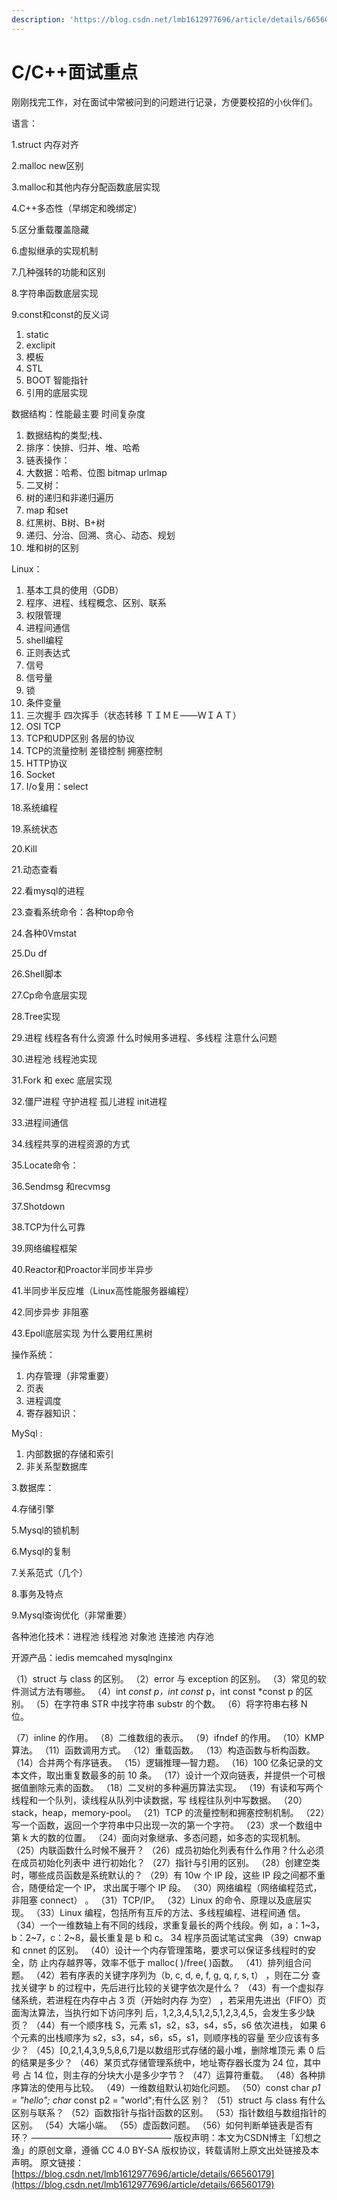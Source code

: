 ```yaml
---
description: 'https://blog.csdn.net/lmb1612977696/article/details/66560179'
---
```


# C/C++面试重点

刚刚找完工作，对在面试中常被问到的问题进行记录，方便要校招的小伙伴们。

语言：

1.struct 内存对齐

2.malloc new区别

3.malloc和其他内存分配函数底层实现

4.C++多态性（早绑定和晚绑定）

5.区分重载覆盖隐藏

6.虚拟继承的实现机制

7.几种强转的功能和区别

8.字符串函数底层实现

9.const和const的反义词

1. static
2. exclipit
3. 模板
4. STL
5. BOOT 智能指针
6. 引用的底层实现

数据结构：性能最主要 时间复杂度

1. 数据结构的类型;栈、
2. 排序：快排、归并、堆、哈希
3. 链表操作：
4. 大数据：哈希、位图 bitmap urlmap
5. 二叉树：
6. 树的递归和非递归遍历
7. map 和set
8. 红黑树、B树、B+树
9. 递归、分治、回溯、贪心、动态、规划
10. 堆和树的区别

Linux：

1. 基本工具的使用（GDB）
2. 程序、进程、线程概念、区别、联系
3. 权限管理
4. 进程间通信
5. shell编程
6. 正则表达式
7. 信号
8. 信号量
9. 锁
10. 条件变量
11. 三次握手 四次挥手（状态转移 ＴＩＭＥ——ＷＩＡＴ）
12. OSI TCP
13. TCP和UDP区别 各层的协议
14. TCP的流量控制 差错控制 拥塞控制
15. HTTP协议
16. Socket
17. I/o复用：select

18.系统编程

19.系统状态

20.Kill

21.动态查看

22.看mysql的进程

23.查看系统命令：各种top命令

24.各种0Vmstat

25.Du df

26.Shell脚本

27.Cp命令底层实现

28.Tree实现

29.进程 线程各有什么资源 什么时候用多进程、多线程 注意什么问题

30.进程池 线程池实现

31.Fork 和 exec 底层实现

32.僵尸进程 守护进程 孤儿进程 init进程

33.进程间通信

34.线程共享的进程资源的方式

35.Locate命令：

36.Sendmsg 和recvmsg

37.Shotdown

38.TCP为什么可靠

39.网络编程框架

40.Reactor和Proactor半同步半异步

41.半同步半反应堆（Linux高性能服务器编程）

42.同步异步 非阻塞

43.Epoll底层实现 为什么要用红黑树

操作系统：

1. 内存管理（非常重要）
2. 页表
3. 进程调度
4. 寄存器知识：

MySql :

1. 内部数据的存储和索引
2. 非关系型数据库

3.数据库：

4.存储引擎

5.Mysql的锁机制

6.Mysql的复制

7.关系范式（几个）

8.事务及特点

9.Mysql查询优化（非常重要）

各种池化技术：进程池 线程池 对象池 连接池 内存池

开源产品：iedis memcahed mysqlnginx

（1）struct 与 class 的区别。 （2）error 与 exception 的区别。 （3）常见的软件测试方法有哪些。 （4）int _const p，int const_ p，int const \*const p 的区别。 （5）在字符串 STR 中找字符串 substr 的个数。 （6）将字符串右移 N 位。

（7）inline 的作用。 （8）二维数组的表示。 （9）ifndef 的作用。 （10）KMP 算法。 （11）函数调用方式。 （12）重载函数。 （13）构造函数与析构函数。 （14）合并两个有序链表。 （15）逻辑推理—智力题。 （16）100 亿条记录的文本文件，取出重复数最多的前 10 条。 （17）设计一个双向链表，并提供一个可根据值删除元素的函数。 （18）二叉树的多种遍历算法实现。 （19）有读和写两个线程和一个队列，读线程从队列中读数据，写 线程往队列中写数据。 （20）stack，heap，memory-pool。 （21）TCP 的流量控制和拥塞控制机制。 （22）写一个函数，返回一个字符串中只出现一次的第一个字符。 （23）求一个数组中第 k 大的数的位置。 （24）面向对象继承、多态问题，如多态的实现机制。 （25）内联函数什么时候不展开？ （26）成员初始化列表有什么作用？什么必须在成员初始化列表中 进行初始化？ （27）指针与引用的区别。 （28）创建空类时，哪些成员函数是系统默认的？ （29）有 10w 个 IP 段，这些 IP 段之间都不重合，随便给定一个 IP， 求出属于哪个 IP 段。 （30）网络编程（网络编程范式，非阻塞 connect） 。 （31）TCP/IP。 （32）Linux 的命令、原理以及底层实现。 （33）Linux 编程，包括所有互斥的方法、多线程编程、进程间通 信。 （34）一个一维数轴上有不同的线段，求重复最长的两个线段。例 如，a：1~3，b：2~7，c：2~8，最长重复是 b 和 c。 34 程序员面试笔试宝典 （39）cnwap 和 cnnet 的区别。 （40）设计一个内存管理策略，要求可以保证多线程时的安全，防 止内存越界等，效率不低于 malloc\( \)/free\( \)函数。 （41）排列组合问题。 （42）若有序表的关键字序列为（b, c, d, e, f, g, q, r, s, t） ，则在二分 查找关键字 b 的过程中，先后进行比较的关键字依次是什么？ （43）有一个虚拟存储系统，若进程在内存中占 3 页（开始时内存 为空） ，若采用先进出（FIFO）页面淘汰算法，当执行如下访问序列 后，1,2,3,4,5,1,2,5,1,2,3,4,5，会发生多少缺页？ （44）有一个顺序栈 S，元素 s1，s2，s3，s4，s5，s6 依次进栈， 如果 6 个元素的出栈顺序为 s2，s3，s4，s6，s5，s1，则顺序栈的容量 至少应该有多少？ （45）\[0,2,1,4,3,9,5,8,6,7\]是以数组形式存储的最小堆，删除堆顶元 素 0 后的结果是多少？ （46）某页式存储管理系统中，地址寄存器长度为 24 位，其中号 占 14 位，则主存的分块大小是多少字节？ （47）运算符重载。 （48）各种排序算法的使用与比较。 （49）一维数组默认初始化问题。 （50）const char _p1 = "hello"; char_ const p2 = "world";有什么区 别？ （51）struct 与 class 有什么区别与联系？ （52）函数指针与指针函数的区别。 （53）指针数组与数组指针的区别。 （54）大端小端。 （55）虚函数问题。 （56）如何判断单链表是否有环？ ———————————————— 版权声明：本文为CSDN博主「幻想之渔」的原创文章，遵循 CC 4.0 BY-SA 版权协议，转载请附上原文出处链接及本声明。 原文链接：[https://blog.csdn.net/lmb1612977696/article/details/66560179](https://blog.csdn.net/lmb1612977696/article/details/66560179)

